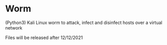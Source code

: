 # Worm
(Python3) Kali Linux worm to attack, infect and disinfect hosts over a virtual network

Files will be released after 12/12/2021
